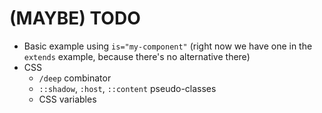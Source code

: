 # (MAYBE) TODO

- Basic example using `is="my-component"` (right now we have one in the `extends` example, because there's no alternative there)
- CSS
    - `/deep` combinator
    - `::shadow`, `:host`, `::content` pseudo-classes
    - CSS variables